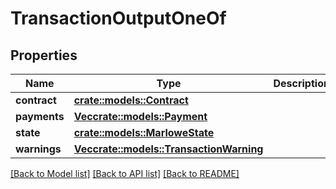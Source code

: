 # TransactionOutputOneOf

## Properties

Name | Type | Description | Notes
------------ | ------------- | ------------- | -------------
**contract** | [**crate::models::Contract**](Contract.md) |  | 
**payments** | [**Vec<crate::models::Payment>**](Payment.md) |  | 
**state** | [**crate::models::MarloweState**](MarloweState.md) |  | 
**warnings** | [**Vec<crate::models::TransactionWarning>**](TransactionWarning.md) |  | 

[[Back to Model list]](../README.md#documentation-for-models) [[Back to API list]](../README.md#documentation-for-api-endpoints) [[Back to README]](../README.md)


